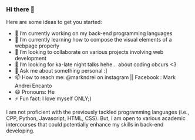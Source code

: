 ### Hi there 👋


Here are some ideas to get you started:

- 🔭 I’m currently working on my back-end programming languages
- 🌱 I’m currently learning how to compose the visual elements of a webpage properly
- 👯 I’m looking to collaborate on various projects involving web development
- 🤔 I’m looking for ka-late night talks hehe... about coding obcurs <3
- 💬 Ask me about something personal :]
- 📫 How to reach me: @markndrei on instagram || Facebook : Mark Andrei Encanto
- 😄 Pronouns: He
- ⚡ Fun fact: I love myself ONLY;)
  
I am not proficient with the previously tackled programming languages (i.e., CPP, Python, Javascript, HTML, CSS). But, I am open to various academic intercourses that could potentially enhance my skills in back-end developing.
